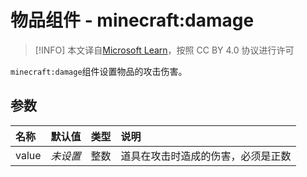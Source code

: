 # 物品组件 - minecraft:damage
> [!INFO]
> 本文译自[Microsoft Learn](https://learn.microsoft.com/en-us/minecraft/creator/)，按照 CC BY 4.0 协议进行许可


`minecraft:damage`组件设置物品的攻击伤害。

## 参数

| 名称 | 默认值 | 类型 | 说明  |
|:----------|:----------|:----------|:----------|
| value | *未设置* | 整数 | 道具在攻击时造成的伤害，必须是正数 |
